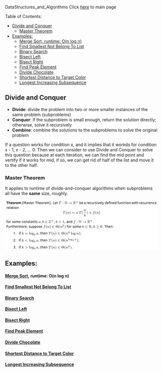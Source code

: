 DataStructures_and_Algorithms
Click [here](../README.md) to main page

Table of Contents:
- [Divide and Conquer](#divide-and-conquer)
  - [Master Theorem](#master-theorem)
- [Examples:](#examples)
    - [Merge Sort, runtime: O(n log n)](#merge-sort-runtime-on-log-n)
    - [Find Smallest Not Belong To List](#find-smallest-not-belong-to-list)
    - [Binary Search](#binary-search)
    - [Bisect Left](#bisect-left)
    - [Bisect Right](#bisect-right)
    - [Find Peak Element](#find-peak-element)
    - [Divide Chocolate](#divide-chocolate)
    - [Shortest Distance to Target Color](#shortest-distance-to-target-color)
    - [Longest Increasing Subsequence](#longest-increasing-subsequence)

## Divide and Conquer
- **Divide**: divide the problem into two or more smaller instances of the same problem (subproblems)
- **Conquer**: if the subproblem is small enough, return the solution directly; otherwise, solve it recursively
- **Combine**: combine the solutions to the subproblems to solve the original problem

If a question works for condition x, and it implies that it workds for condition x - 1, x - 2, ... 0. Then we can consider to use Divide and Conquer to solve this question because at each iteration, we can find the mid point and vertify if it works for mid, if so, we can get rid of half of the list and move it to the other half.

### Master Theorem
It applies to runtime of divide-and-conquer algorithms when subproblems all have the **same** size, roughly.

![Master Theorem](../images/master_theorem.jpg)

## Examples:
#### [Merge Sort](./merge_sort/description.md), runtime: O(n log n)
#### [Find Smallest Not Belong To List](./find_smallest_not_belong/description.md)
#### [Binary Search](binary_search/description.md)
#### [Bisect Left](bisect_left/description.md)
#### [Bisect Right](bisect_right/description.md)
#### [Find Peak Element](find_peak_element/description.md)
#### [Divide Chocolate](divide_chocolate/description.md)
#### [Shortest Distance to Target Color](shortest_distance_to_target_color/description.md)
#### [Longest Increasing Subsequence](longest_increasing_subsequence/description.md)
